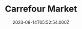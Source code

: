 ---
date: 2023-08-14T05:52:54.000Z
title: Carrefour Market
latitude: 50.81279
longitude: 1.69947
category: checkin
---